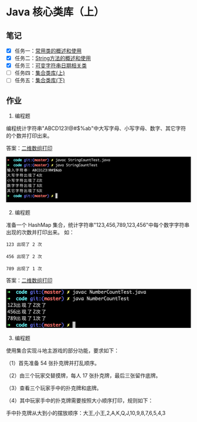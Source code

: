 # Java 核心类库（上）

## 笔记

- [x] 任务一：[常用类的概述和使用](./note/note-01.md)
- [x] 任务二：[String方法的概述和使用](./note/note-02.md)
- [x] 任务三：[可变字符串日期相关类](./note/note-03.md)
- [ ] 任务四：[集合类库(上)](./note/note-04.md)
- [ ] 任务五：[集合类库(下)](./note/note-05.md)

## 作业

1. 编程题 

编程统计字符串"ABCD123!@#$%ab"中大写字母、小写字母、数字、其它字符的个数并打印出来。 

答案：[二维数组打印](./code/StringCount.java)

![](./stringcount-preview.png)

2. 编程题 

准备一个 HashMap 集合，统计字符串"123,456,789,123,456"中每个数字字符串出现的次数并打印出来。 如： 

```
123 出现了 2 次 

456 出现了 2 次 

789 出现了 1 次 
```

答案：[二维数组打印](./code/NumberCount.java)

![](./NumberCount-preview.png)

3. 编程题 

使用集合实现斗地主游戏的部分功能，要求如下： 

（1）首先准备 54 张扑克牌并打乱顺序。 

（2）由三个玩家交替摸牌，每人 17 张扑克牌，最后三张留作底牌。 

（3）查看三个玩家手中的扑克牌和底牌。 

（4）其中玩家手中的扑克牌需要按照大小顺序打印，规则如下： 

手中扑克牌从大到小的摆放顺序：大王,小王,2,A,K,Q,J,10,9,8,7,6,5,4,3


